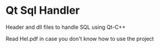 # Qt Sql Handler
Header and dll files to handle SQL using Qt-C++

Read Hel.pdf in case you don't know how to use the project
